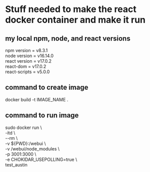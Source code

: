 
# Stuff needed to make the react docker container and make it run

## my local npm, node, and react versions

npm version = v8.3.1<br/>
node version = v16.14.0<br/>
react version = v17.0.2<br/>
react-dom = v17.0.2<br/>
react-scripts = v5.0.0<br/>


## command to create image

docker build -t IMAGE_NAME .


## command to run image

sudo docker run \  <br/>
	-itd \  <br/>
	--rm \  <br/>
	-v ${PWD}:/webui \  <br/>
	-v /webui/node_modules \  <br/>
	-p 3001:3000 \  <br/>
	-e CHOKIDAR_USEPOLLING=true \  <br/>
	test_austin

